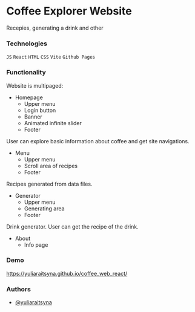 
# Coffee Explorer Website

Recepies, generating a drink and other


### Technologies

`JS` `React` `HTML` `CSS` `Vite` `Github Pages`

### Functionality
 
Website is multipaged:

- Homepage
    - Upper menu
    - Login button
    - Banner
    - Animated infinite slider
    - Footer

User can explore basic information about coffee and get site navigations.

- Menu 
    - Upper menu
    - Scroll area of recipes
    - Footer

Recipes generated from data files.

- Generator
    - Upper menu
    - Generating area
    - Footer

Drink generator. User can get the recipe of the drink. 

- About
    - Info page

### Demo

https://yuliaraitsyna.github.io/coffee_web_react/


### Authors

- [@yuliaraitsyna](https://github.com/yuliaraitsyna)



